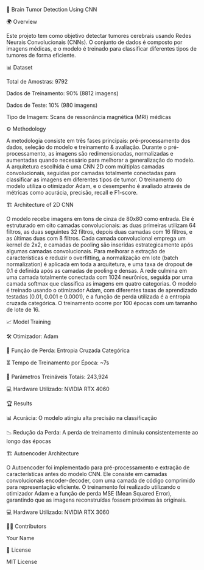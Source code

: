 🧠 Brain Tumor Detection Using CNN

🌍 Overview

Este projeto tem como objetivo detectar tumores cerebrais usando Redes Neurais Convolucionais (CNNs). O conjunto de dados é composto por imagens médicas, e o modelo é treinado para classificar diferentes tipos de tumores de forma eficiente.

📊 Dataset

Total de Amostras: 9792

Dados de Treinamento: 90% (8812 imagens)

Dados de Teste: 10% (980 imagens)

Tipo de Imagem: Scans de ressonância magnética (MRI) médicas

⚙️ Methodology

A metodologia consiste em três fases principais: pré-processamento dos dados, seleção do modelo e treinamento & avaliação. Durante o pré-processamento, as imagens são redimensionadas, normalizadas e aumentadas quando necessário para melhorar a generalização do modelo. A arquitetura escolhida é uma CNN 2D com múltiplas camadas convolucionais, seguidas por camadas totalmente conectadas para classificar as imagens em diferentes tipos de tumor. O treinamento do modelo utiliza o otimizador Adam, e o desempenho é avaliado através de métricas como acurácia, precisão, recall e F1-score.

🏗️ Architecture of 2D CNN

O modelo recebe imagens em tons de cinza de 80x80 como entrada. Ele é estruturado em oito camadas convolucionais: as duas primeiras utilizam 64 filtros, as duas seguintes 32 filtros, depois duas camadas com 16 filtros, e as últimas duas com 8 filtros. Cada camada convolucional emprega um kernel de 2x2, e camadas de pooling são inseridas estrategicamente após algumas camadas convolucionais. Para melhorar a extração de características e reduzir o overfitting, a normalização em lote (batch normalization) é aplicada em toda a arquitetura, e uma taxa de dropout de 0.1 é definida após as camadas de pooling e densas. A rede culmina em uma camada totalmente conectada com 1024 neurônios, seguida por uma camada softmax que classifica as imagens em quatro categorias. O modelo é treinado usando o otimizador Adam, com diferentes taxas de aprendizado testadas (0.01, 0.001 e 0.0001), e a função de perda utilizada é a entropia cruzada categórica. O treinamento ocorre por 100 épocas com um tamanho de lote de 16.

📈 Model Training

🛠️ Otimizador: Adam

🎯 Função de Perda: Entropia Cruzada Categórica

⏳ Tempo de Treinamento por Época: ~7s

🧮 Parâmetros Treináveis Totais: 243,924

💻 Hardware Utilizado: NVIDIA RTX 4060

🏆 Results

📊 Acurácia: O modelo atingiu alta precisão na classificação

📉 Redução da Perda: A perda de treinamento diminuiu consistentemente ao longo das épocas

🏗️ Autoencoder Architecture

O Autoencoder foi implementado para pré-processamento e extração de características antes do modelo CNN. Ele consiste em camadas convolucionais encoder-decoder, com uma camada de código comprimido para representação eficiente. O treinamento foi realizado utilizando o otimizador Adam e a função de perda MSE (Mean Squared Error), garantindo que as imagens reconstruídas fossem próximas às originais.

💻 Hardware Utilizado: NVIDIA RTX 3060

👨‍💻 Contributors

Your Name

📜 License

MIT License

